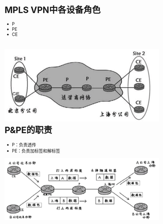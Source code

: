 # MPLS VPN中各设备角色

* P
* PE
* CE

# ![](/assets/Figure-0166-161.jpg)P&PE的职责

* P：负责透传
* PE：负责加标签和解标签

![](/assets/Figure-0167-162.jpg)



